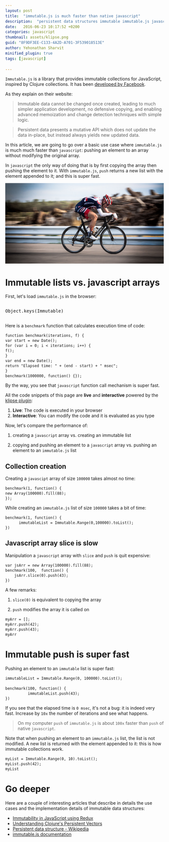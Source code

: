 ```yaml
---
layout: post
title:  "immutable.js is much faster than native javascript"
description:  "persistent data structures immutable immutable.js javascript live tutorial"
date:   2016-06-23 10:17:52 +0200
categories: javascript
thumbnail: assets/klipse.png
guid: "8F9DF3EE-C133-4A2D-A701-3F539018513E"
author: Yehonathan Sharvit
minified_plugin: true
tags: [javascript]

---
```


`Immutable.js` is a library that provides immutable collections for JavaScript, inspired by Clojure collections. It has been [developed by Facebook](https://facebook.github.io/immutable-js/).

As they explain on their website:

> Immutable data cannot be changed once created, leading to much simpler application development, no defensive copying, and enabling advanced memoization and change detection techniques with simple logic.

> Persistent data presents a mutative API which does not update the data in-place, but instead always yields new updated data.


In this article, we are going to go over a basic use case where `immutable.js` is much much faster than `javascript`: pushing an element to an array without modifying the original array.

In `javascript` the only way of doing that is by first copying the array then pushing the element to it. With `immutable.js`, `push` returns a new list with the element appended to it; and this is super fast.


![Fast](/assets/velo.jpg)

# Immutable lists vs. javascript arrays

First, let's load `immutable.js` in the browser: 

<pre>
<div class="language-klipse-eval-js" data-external-libs="immutable">
Object.keys(Immutable)
</div>
</pre>

Here is a `benchmark` function that calculates execution time of code:

~~~klipse-eval-js
function benchmark(iterations, f) {
var start = new Date();
for (var i = 0; i < iterations; i++) {
f();
}
var end = new Date();
return "Elapsed time: " + (end - start) + " msec";
}
benchmark(1000000, function() {});
~~~

By the way, you see that `javascript` function call mechanism is super fast.

All the code snippets of this page are **live** and **interactive** powered by the [klipse plugin](https://github.com/viebel/klipse):

1. **Live**: The code is executed in your browser
2. **Interactive**: You can modify the code and it is evaluated as you type

Now, let's compare the performance of:

1. creating a `javascript` array vs. creating an immutable list

2. copying and pushing an element to a `javascript` array vs. pushing an element to an `immutable.js` list



## Collection creation


Creating a `javascipt` array of size `100000` takes almost no time:

~~~klipse-eval-js
benchmark(1, function() {
new Array(100000).fill(88);
});
~~~

While creating an `immutable.js` list of size `100000` takes a bit of time: 

~~~klipse-eval-js
benchmark(1, function() {
      immutableList = Immutable.Range(0,100000).toList();
})
~~~


## Javascript array slice is slow

Manipulation a `javascript` array with `slice` and `push` is quit expensive:

~~~klipse-eval-js
var jsArr = new Array(100000).fill(88);
benchmark(100,  function() {
    jsArr.slice(0).push(43);
})
~~~

A few remarks:

1. `slice(0)` is equivalent to copying the array

2. `push` modifies the array it is called on

~~~klipse-eval-js
myArr = [];
myArr.push(42);
myArr.push(43);
myArr
~~~

# Immutable push is super fast

Pushing an element to an `immutable` list is super fast:

~~~klipse-eval-js
immutableList = Immutable.Range(0, 100000).toList();

benchmark(100, function() {
          immutableList.push(43);
})
~~~

If you see that the elapsed time is `0 msec`, it's not a bug: it is indeed very fast. Increase by `10x` the number of iterations and see what happens.

> On my computer `push` of `immutable.js` is about `100x` faster than `push` of native `javascript`.

Note that when pushing an element to an `immutable.js` list, the list is not modified. A new list is returned with the element appended to it: this is how immutable collections work. 

~~~klipse-eval-js
myList = Immutable.Range(0, 10).toList(); 
myList.push(42);
myList
~~~

# Go deeper

Here are a couple of interesting articles that describe in details the use cases and the implementation details of immutable data structures:

- [Immutability in JavaScript using Redux](https://www.toptal.com/javascript/immutability-in-javascript-using-redux)
- [Understanding Clojure's Persistent Vectors](http://hypirion.com/musings/understanding-persistent-vector-pt-1)
- [Persistent data structure - Wikipedia](https://en.wikipedia.org/wiki/Persistent_data_structure)
- [immutable.js documentation](https://facebook.github.io/immutable-js/)
